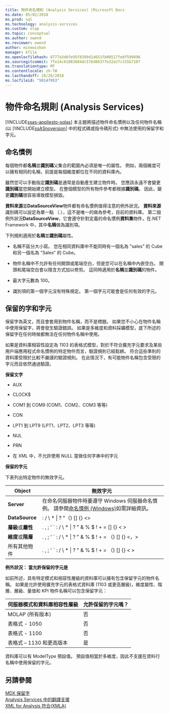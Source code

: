 ```yaml
---
title: 物件命名規則 (Analysis Services) |Microsoft Docs
ms.date: 05/02/2018
ms.prod: sql
ms.technology: analysis-services
ms.custom: olap
ms.topic: conceptual
ms.author: owend
ms.reviewer: owend
author: minewiskan
manager: kfile
ms.openlocfilehash: 8777a346fe95f8399d14651fb00517fe0f599496
ms.sourcegitcommit: 7fe14c61083684dc576d88377e32e2fc315b7107
ms.translationtype: MT
ms.contentlocale: zh-TW
ms.lasthandoff: 10/26/2018
ms.locfileid: "50147953"
---
```

# <a name="object-naming-rules-analysis-services"></a>物件命名規則 (Analysis Services)
[!INCLUDE[ssas-appliesto-sqlas](../../../includes/ssas-appliesto-sqlas.md)]
  本主題將描述物件命名慣例以及任何物件名稱 (以 [!INCLUDE[ssASnoversion](../../../includes/ssasnoversion-md.md)] 中的程式碼或指令碼形式) 中無法使用的保留字和字元。  
  
##  <a name="bkmk_Names"></a> 命名慣例  
 每個物件都**名稱**並**識別碼**父集合的範圍內必須是唯一的屬性。 例如，兩個維度可以擁有相同的名稱，前提是每個維度都位在不同的資料庫內。  
  
 雖然您可以手動指定**識別碼**是通常是自動產生建立物件時。 您應該永遠不會變更**識別碼**當您開始建立模型。 在整個模型的所有物件參考都根據**識別碼**。 因此，變更**識別碼**很容易導致模型損毀。  
  
 **資料來源**並**DataSourceView**物件都有命名慣例值得注意的例外狀況。 **資料來源**識別碼可以設定為單一點 （.），這不是唯一的做為參考，目前的資料庫。 第二個例外狀況**DataSourceView**，它會遵守針對定義的命名慣例**資料集**物件，在.NET Framework 中，其中**名稱**做為識別項。  
  
 下列規則適用於**名稱**並**識別碼**屬性。  
  
-   名稱不區分大小寫。 您在相同資料庫中不能同時有一個名為 "sales" 的 Cube 和另一個名為 "Sales" 的 Cube。  
  
-   物件名稱中不允許有任何開頭或尾端空白，但是您可以在名稱中內嵌空白。 開頭和尾端空白會以隱含方式加以修剪。 這同時適用於**名稱**並**識別碼**的物件。  
  
-   最大字元數為 100。  
  
-   識別項的第一個字元沒有特殊規定。 第一個字元可能會是任何有效的字元。  
  
##  <a name="bkmk_reserved"></a> 保留的字和字元  
 保留字為英文，而且會套用到物件名稱，而不是標題。 如果您不小心在物件名稱中使用保留字，將會發生驗證錯誤。 如果是多維度和資料採礦模型，底下所述的保留字在任何時候都無法在任何物件名稱中使用。  
  
 如果是資料庫相容性設定為 1103 的表格式模型，對於不符合擴充字元要求及某些用戶端應用程式命名慣例的特定物件而言，驗證規則已經鬆綁。 符合這些準則的資料庫受限於比較不嚴謹的驗證規則。 在此情況下，有可能物件名稱包含受限的字元而且依然通過驗證。  
  
 **保留文字**  
  
-   AUX  
  
-   CLOCK$  
  
-   COM1 到 COM9 (COM1、COM2、COM3 等等)  
  
-   CON  
  
-   LPT1 到 LPT9 (LPT1、LPT2、LPT3 等等)  
  
-   NUL  
  
-   PRN  
  
-   在 XML 中，不允許使用 NULL 當做任何字串中的字元  
  
 **保留的字元**  
  
 下表列出特定物件的無效字元。  
  
|Object|無效字元|  
|------------|------------------------|  
|**Server**|在命名伺服器物件時要遵守 Windows 伺服器命名慣例。 請參閱[命名慣例 (Windows)](/windows/desktop/DNS/naming-conventions)如需詳細資訊。|  
|**DataSource**|: / \ * &#124; ? "（) [] {} <>|  
|**層級**或**屬性**|. , ; ' ` : / \ * &#124; ? " & % $ ! + = [] {} < >|  
|**維度**或**階層**|. , ; ' ` : / \ * &#124; ? " & % $ ! + = （) [] {} \<，>|  
|所有其他物件|. , ; ' ` : / \ * &#124; ? " & % $ ! + = （) [] {} < >|  
  
 **例外狀況： 當允許保留的字元是**  
  
 如前所述，具有特定模式和相容性層級的資料庫可以擁有包含保留字元的物件名稱。 如果是允許使用擴充字元的表格式資料庫 (1103 或更高層級)，維度屬性、階層、層級、量值和 KPI 物件名稱可以包含保留字元：  
  
|伺服器模式和資料庫相容性層級|允許保留的字元嗎？|  
|--------------------------------------------------|----------------------------------|  
|MOLAP (所有版本)|否|  
|表格式 - 1050|否|  
|表格式 - 1100|否|  
|表格式 – 1130 和更高版本|是|  
  
 資料庫可以有 ModelType 預設值。 預設值相當於多維度，因此不支援在資料行名稱中使用保留的字元。  
  
## <a name="see-also"></a>另請參閱  
 [MDX 保留字](../../../mdx/mdx-reserved-words.md)   
 [Analysis Services 中的翻譯支援](../../../analysis-services/translation-support-in-analysis-services.md)   
 [XML for Analysis 符合&#40;XMLA&#41;](https://docs.microsoft.com/bi-reference/xmla/xml-for-analysis-compliance-xmla)  
  
  
